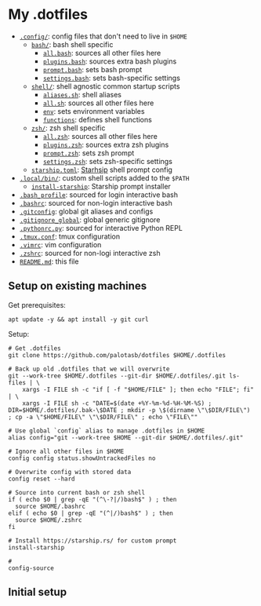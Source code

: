 # My .dotfiles

* [`.config/`](.config/): config files that don't need to live in `$HOME`
  * [`bash/`](.config/bash): bash shell specific
    * [`all.bash`](.config/bash/all.bash): sources all other files here
    * [`plugins.bash`](.config/bash/plugins.bash): sources extra bash plugins
    * [`prompt.bash`](.config/bash/prompt.bash): sets bash prompt
    * [`settings.bash`](.config/bash/settings.bash): sets bash-specific settings 
  * [`shell/`](.config/shell): shell agnostic common startup scripts
    * [`aliases.sh`](.config/shell/aliases.sh): shell aliases
    * [`all.sh`](.config/shell/all.sh): sources all other files here
    * [`env`](.config/shell/env.sh): sets environment variables
    * [`functions`](.config/shell/functions.sh): defines shell functions
  * [`zsh/`](.config/zsh): zsh shell specific
    * [`all.zsh`](.config/zsh/all.zsh): sources all other files here
    * [`plugins.zsh`](.config/zsh/plugins.zsh): sources extra zsh plugins
    * [`prompt.zsh`](.config/zsh/prompt.zsh): sets zsh prompt
    * [`settings.zsh`](.config/zsh/settings.zsh): sets zsh-specific settings 
  * [`starship.toml`](.config/starship.toml):
    [Starhsip](https://starship.rs/) shell prompt config
* [`.local/bin/`](.local/bin/): custom shell scripts added to the `$PATH`
  * [`install-starship`](.local/bin/install-starship): Starship prompt installer
* [`.bash_profile`](.bash_profile): sourced for login interactive bash
* [`.bashrc`](.bashrc): sourced for non-login interactive bash
* [`.gitconfig`](.gitconfig): global git aliases and configs
* [`.gitignore_global`](.gitignore_global): global generic gitignore
* [`.pythonrc.py`](.pythonrc.py): sourced for interactive Python REPL
* [`.tmux.conf`](.tmux.conf): tmux configuration
* [`.vimrc`](.vimrc): vim configuration
* [`.zshrc`](.zshrc): sourced for non-logi interactive zsh
* [`README.md`](README.md): this file

## Setup on existing machines

Get prerequisites:

```shell
apt update -y && apt install -y git curl
```

Setup:

```shell
# Get .dotfiles
git clone https://github.com/palotasb/dotfiles $HOME/.dotfiles

# Back up old .dotfiles that we will overwrite
git --work-tree $HOME/.dotfiles --git-dir $HOME/.dotfiles/.git ls-files | \
    xargs -I FILE sh -c "if [ -f "$HOME/FILE" ]; then echo "FILE"; fi" | \
    xargs -I FILE sh -c "DATE=$(date +%Y-%m-%d-%H-%M-%S) ; DIR=$HOME/.dotfiles/.bak-\$DATE ; mkdir -p \$(dirname \"\$DIR/FILE\") ; cp -a \"$HOME/FILE\" \"\$DIR/FILE\" ; echo \"FILE\""

# Use global `config` alias to manage .dotfiles in $HOME
alias config="git --work-tree $HOME --git-dir $HOME/.dotfiles/.git"

# Ignore all other files in $HOME
config config status.showUntrackedFiles no

# Overwrite config with stored data
config reset --hard

# Source into current bash or zsh shell
if ( echo $0 | grep -qE "(^\-?|/)bash$" ) ; then
  source $HOME/.bashrc
elif ( echo $0 | grep -qE "(^|/)bash$" ) ; then
  source $HOME/.zshrc
fi

# Install https://starship.rs/ for custom prompt
install-starship

#
config-source
```

## Initial setup